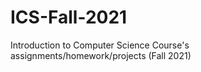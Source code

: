 # ICS-Fall-2021
Introduction to Computer Science Course's assignments/homework/projects (Fall 2021)
